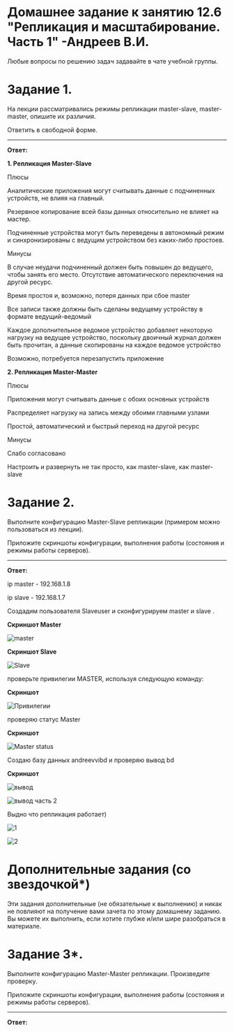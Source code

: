 # Домашнее задание к занятию 12.6 "Репликация и масштабирование. Часть 1" -Андреев В.И.

Любые вопросы по решению задач задавайте в чате учебной группы.

# Задание 1.
На лекции рассматривались режимы репликации master-slave, master-master, опишите их различия.

Ответить в свободной форме.
___
**Ответ:**

**1. Репликация Master-Slave**

Плюсы

Аналитические приложения могут считывать данные с подчиненных устройств, не влияя на главный.

Резервное копирование всей базы данных относительно не влияет на мастер.

Подчиненные устройства могут быть переведены в автономный режим и синхронизированы с ведущим устройством без каких-либо простоев.

Минусы

В случае неудачи подчиненный должен быть повышен до ведущего, чтобы занять его место. Отсутствие автоматического переключения на другой ресурс.

Время простоя и, возможно, потеря данных при сбое master

Все записи также должны быть сделаны ведущему устройству в формате ведущий-ведомый

Каждое дополнительное ведомое устройство добавляет некоторую нагрузку на ведущее устройство, поскольку двоичный журнал должен быть прочитан, а данные скопированы на каждое ведомое устройство

Возможно, потребуется перезапустить приложение

**2. Репликация Master-Master**

Плюсы

Приложения могут считывать данные с обоих основных устройств

Распределяет нагрузку на запись между обоими главными узлами

Простой, автоматический и быстрый переход на другой ресурс

Минусы

Слабо согласовано

Настроить и развернуть не так просто, как master-slave, как master-slave


# Задание 2.
Выполните конфигурацию Master-Slave репликации (примером можно пользоваться из лекции).

Приложите скриншоты конфигурации, выполнения работы (состояния и режимы работы серверов).
___
**Ответ:**

ip master - 192.168.1.8

ip slave - 192.168.1.7

Создадим пользователя Slaveuser и сконфигурируем master и slave .

**Скриншот Master**

![master](https://user-images.githubusercontent.com/94833070/199558075-c0c854be-2df7-4942-ae68-d13a6803efea.png)

**Скриншот Slave**

![Slave](https://user-images.githubusercontent.com/94833070/199558184-d4193f13-fa6e-4a53-93f2-231948f3bad1.png)

проверьте привилегии MASTER, используя следующую команду:

**Скриншот**

![Привилегии](https://user-images.githubusercontent.com/94833070/199558292-a1dad9d0-66f5-4933-acdd-1a2259277b4c.png)


проверяю статус Master

**Скриншот**

![Master status](https://user-images.githubusercontent.com/94833070/199558336-6bd92710-cecc-4b2a-acfe-50b0e28f3f6e.png)


Создаю базу данных andreevvibd  и проверяю вывод bd 

**Скриншот** 

![вывод](https://user-images.githubusercontent.com/94833070/199558657-effc4b63-f763-4421-954b-33f1554f372d.png)


![вывод часть 2 ](https://user-images.githubusercontent.com/94833070/199558672-c7d39345-3923-45dc-bf5c-f70974ff8ebd.png)

Выдно что репликация работает)


![1](https://user-images.githubusercontent.com/94833070/199558774-a5d54973-2b26-4b54-ba87-81a5c1c6dd92.png)



![2](https://user-images.githubusercontent.com/94833070/199558920-f40ce21e-78b6-4a68-84c6-1f2e3196ca36.png)


# Дополнительные задания (со звездочкой*)
Эти задания дополнительные (не обязательные к выполнению) и никак не повлияют на получение вами зачета по этому домашнему заданию. Вы можете их выполнить, если хотите глубже и/или шире разобраться в материале.

# Задание 3*.
Выполните конфигурацию Master-Master репликации. Произведите проверку.

Приложите скриншоты конфигурации, выполнения работы (состояния и режимы работы серверов).
____
**Ответ:**
